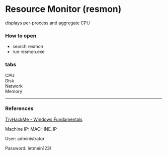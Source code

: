 # Resource Monitor (resmon)

displays per-process and aggregate CPU

### How to open

* search resmon
* run resmon.exe

### tabs
CPU  
Disk  
Network  
Memory  
 


---
### References
[TryHackMe - Windows Fundamentals](https://tryhackme.com/module/windows-fundamentals)

Machine IP: MACHINE_IP

User: administrator

Password: letmein123!

